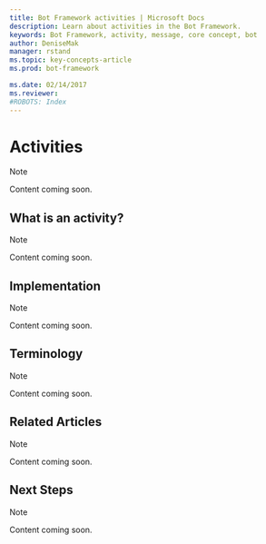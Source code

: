 ```yaml
---
title: Bot Framework activities | Microsoft Docs
description: Learn about activities in the Bot Framework.
keywords: Bot Framework, activity, message, core concept, bot
author: DeniseMak
manager: rstand
ms.topic: key-concepts-article
ms.prod: bot-framework

ms.date: 02/14/2017
ms.reviewer:
#ROBOTS: Index
---
```


# Activities
> [!NOTE]
> Content coming soon. 

## What is an activity?
> [!NOTE]
> Content coming soon. 

## Implementation
> [!NOTE]
> Content coming soon. 

## Terminology
> [!NOTE]
> Content coming soon. 

## Related Articles
> [!NOTE]
> Content coming soon. 

## Next Steps
> [!NOTE]
> Content coming soon. 

